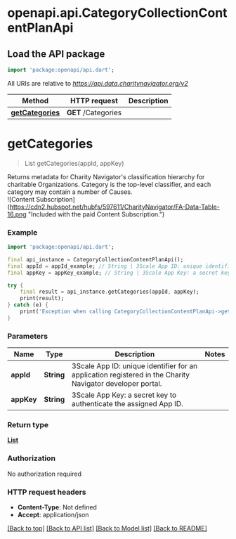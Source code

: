 # openapi.api.CategoryCollectionContentPlanApi

## Load the API package
```dart
import 'package:openapi/api.dart';
```

All URIs are relative to *https://api.data.charitynavigator.org/v2*

Method | HTTP request | Description
------------- | ------------- | -------------
[**getCategories**](CategoryCollectionContentPlanApi.md#getcategories) | **GET** /Categories | 


# **getCategories**
> List<CategoryCollectionItem> getCategories(appId, appKey)



Returns metadata for Charity Navigator's classification hierarchy for charitable Organizations. Category is the top-level classifier, and each category may contain a number of Causes. <br/> ![Content Subscription](https://cdn2.hubspot.net/hubfs/597611/CharityNavigator/FA-Data-Table-16.png \"Included with the paid Content Subscription.\")

### Example
```dart
import 'package:openapi/api.dart';

final api_instance = CategoryCollectionContentPlanApi();
final appId = appId_example; // String | 3Scale App ID: unique identifier for an application registered in the Charity Navigator  developer portal.
final appKey = appKey_example; // String | 3Scale App Key: a secret key to authenticate the assigned App ID.

try {
    final result = api_instance.getCategories(appId, appKey);
    print(result);
} catch (e) {
    print('Exception when calling CategoryCollectionContentPlanApi->getCategories: $e\n');
}
```

### Parameters

Name | Type | Description  | Notes
------------- | ------------- | ------------- | -------------
 **appId** | **String**| 3Scale App ID: unique identifier for an application registered in the Charity Navigator  developer portal. | 
 **appKey** | **String**| 3Scale App Key: a secret key to authenticate the assigned App ID. | 

### Return type

[**List<CategoryCollectionItem>**](CategoryCollectionItem.md)

### Authorization

No authorization required

### HTTP request headers

 - **Content-Type**: Not defined
 - **Accept**: application/json

[[Back to top]](#) [[Back to API list]](../README.md#documentation-for-api-endpoints) [[Back to Model list]](../README.md#documentation-for-models) [[Back to README]](../README.md)

